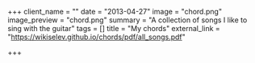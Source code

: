 +++
client_name = ""
date = "2013-04-27"
image = "chord.png"
image_preview = "chord.png"
summary = "A collection of songs I like to sing with the guitar"
tags = []
title = "My chords"
external_link = "https://wikiselev.github.io/chords/pdf/all_songs.pdf"

+++
